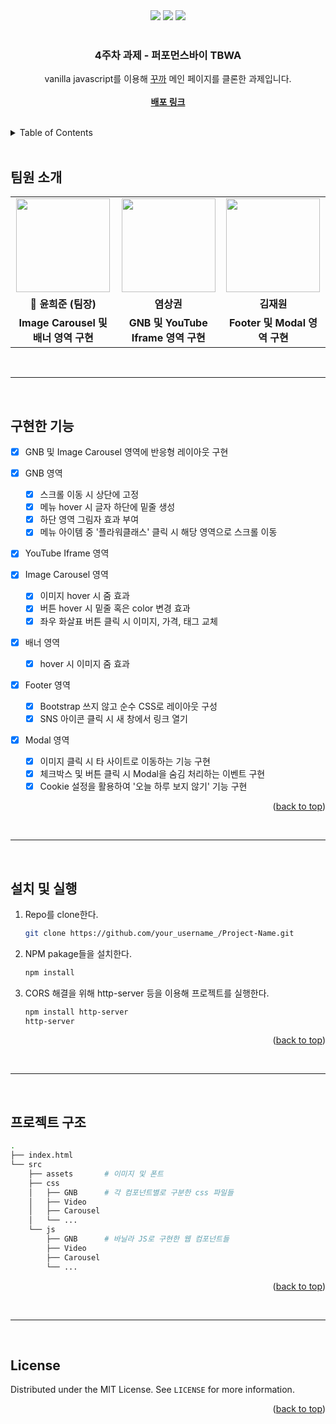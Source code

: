 <div id="top"></div>

<div align='center'>
  <img src="https://img.shields.io/badge/JavaScript-F7DF1E?style=for-the-badge&logo=javascript&logoColor=black"/>
  <img src="https://img.shields.io/badge/HTML5-E34F26?style=for-the-badge&logo=html5&logoColor=white"/>
  <img src="https://img.shields.io/badge/CSS3-1572B6?style=for-the-badge&logo=css3&logoColor=white"/>
</div>

<br />

<div align="center">
  <h3 align="center">4주차 과제 - 퍼포먼스바이 TBWA</h3>
  <p align="center">
    vanilla javascript를 이용해 <a href="https://kukka.kr/">꾸까</a> 메인 페이지를 클론한 과제입니다.
    <br />
    <br />
    <a href="https://flamboyant-ptolemy-2b58a6.netlify.app/"><strong>배포 링크</strong></a>
  </p>
</div>

<br>

<details>
  <summary>Table of Contents</summary>
  <ol>
    <li><a href="#팀원-소개">팀원 소개</a></li>
    <li><a href="#과제-소개">과제 소개</a></li>
    <li><a href="#구현한-기능">구현한 기능</a></li>
    <li>
      <a href="#설치-및-실행">설치 및 실행
      <ul>
        <li><a href="#prerequisites">Prerequisites</a></li>
        <li><a href="#installation">Installation</a></li>
      </ul>
    </li>
    <li><a href="#프로젝트-구조">프로젝트 구조</a></li>
    <li><a href="#license">License</a></li>
  </ol>
</details>

<br>

## 팀원 소개

<table align="center">
  <tr>
    <td align="center"><a href="https://github.com/gml9812"><img src="https://avatars.githubusercontent.com/u/28294925?v=4" width="150px" /></a></td>
    <td align="center"><a href="https://github.com/Yummy-sk"><img src="https://avatars.githubusercontent.com/u/60822846?v=4" width="150px" /></a></td>
    <td align="center"><a href="https://github.com/jambottle"><img src="https://avatars.githubusercontent.com/u/72926450?v=4" width="150px" /></a></td>
  </tr>
  <tr>
    <td align="center"><b>👑 윤희준 (팀장)</b></td>
    <td align="center"><b>염상권</b></td>
    <td align="center"><b>김재원</b></td>
  </tr>
  <tr>
    <td align="center"><b>Image Carousel 및 배너 영역 구현</b></td>
    <td align="center"><b>GNB 및 YouTube Iframe 영역 구현</b></td>
    <td align="center"><b>Footer 및 Modal 영역 구현</b></td>
  </tr>
</table>

<br>
<hr>
<br>

## 구현한 기능

- [x] GNB 및 Image Carousel 영역에 반응형 레이아웃 구현

- [x] GNB 영역

  - [x] 스크롤 이동 시 상단에 고정
  - [x] 메뉴 hover 시 글자 하단에 밑줄 생성
  - [x] 하단 영역 그림자 효과 부여
  - [x] 메뉴 아이템 중 '플라워클래스' 클릭 시 해당 영역으로 스크롤 이동

- [x] YouTube Iframe 영역

- [x] Image Carousel 영역

  - [x] 이미지 hover 시 줌 효과
  - [x] 버튼 hover 시 밑줄 혹은 color 변경 효과
  - [x] 좌우 화살표 버튼 클릭 시 이미지, 가격, 태그 교체

- [x] 배너 영역

  - [x] hover 시 이미지 줌 효과

- [x] Footer 영역

  - [x] Bootstrap 쓰지 않고 순수 CSS로 레이아웃 구성
  - [x] SNS 아이콘 클릭 시 새 창에서 링크 열기

- [x] Modal 영역

  - [x] 이미지 클릭 시 타 사이트로 이동하는 기능 구현
  - [x] 체크박스 및 버튼 클릭 시 Modal을 숨김 처리하는 이벤트 구현
  - [x] Cookie 설정을 활용하여 '오늘 하루 보지 않기' 기능 구현

<p align="right">(<a href="#top">back to top</a>)</p>

<br>
<hr>
<br>

## 설치 및 실행

1. Repo를 clone한다.
   ```sh
   git clone https://github.com/your_username_/Project-Name.git
   ```
2. NPM pakage들을 설치한다.
   ```sh
   npm install
   ```
3. CORS 해결을 위해 http-server 등을 이용해 프로젝트를 실행한다.
   ```sh
   npm install http-server
   http-server
   ```

<p align="right">(<a href="#top">back to top</a>)</p>

<br>
<hr>
<br>

## 프로젝트 구조

```bash
.
├── index.html
└── src
    ├── assets       # 이미지 및 폰트
    ├── css
    │   ├── GNB      # 각 컴포넌트별로 구분한 css 파일들
    │   ├── Video
    │   ├── Carousel
    │   └── ...
    └── js
        ├── GNB      # 바닐라 JS로 구현한 웹 컴포넌트들
        ├── Video
        ├── Carousel
        └── ...
```

<p align="right">(<a href="#top">back to top</a>)</p>

<br>
<hr>
<br>

## License

Distributed under the MIT License. See `LICENSE` for more information.

<p align="right">(<a href="#top">back to top</a>)</p>

